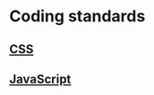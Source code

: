 # Coding standards

## [CSS](/docs/coding-standards/css.md)

## [JavaScript](/docs/coding-standards/js.md)
